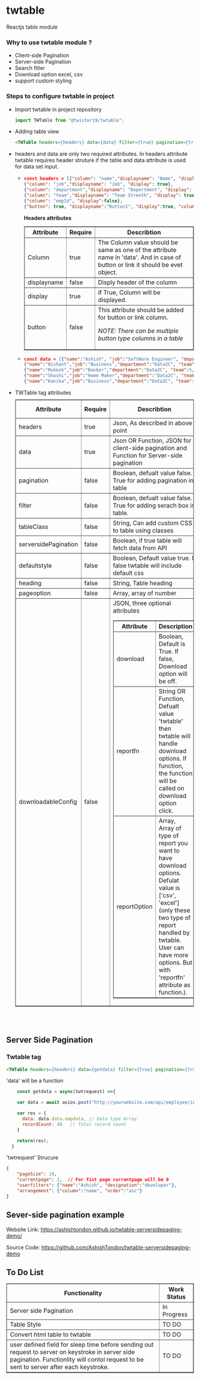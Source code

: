 # twtable
Reactjs table module

### Why to use twtable module ?
<ul>
<li>
Client-side Pagination
</li>
<li>
Server-side Pagination
</li>
<li>
Search filter
</li>
<li>
Download option excel, csv
</li>
<li>
support custom styling
</li>
</ul>

### Steps to configure twtable in project
<ul>
<li>
Import twtable in project repository

```javascript
import TWTable from "@twister19/twtable";
```
</li>
<li>
Adding table view

```html
<TWTable headers={headers} data={data} filter={true} pagination={true} pageSize={4} heading="Demo Table"/>
```
</li>
<li>
headers and data are only two required attributes. In headers attribute twtable requires header struture if the table and data attribute is used for data set input.

<ul>
<li>

```json
const headers = [{"column": "name","displayname": "Name", "display": true},
{"column": "job","displayname": "Job", "display": true},
{"column": "department","displayname": "Depertment", "display": true},
{"column": "team","displayname": "Team Strenth", "display": true},
{"column": "empId", "display":false},
{"button": true, "displayname":"Button1", "display":true, "column":buttonClicked}];
```

**Headers attributes**
<table border=1 width=100% style="margin:10px 0;">
<tr>
<th width="20%">Attribute</th>
<th width=10%>Require</th>
<th>Describtion</th>
</tr>
<tr>
<td>Column</td>
<td>true</td>
<td>The Column value should be same as one of the attribute name in 'data'. And in case of button or link it should be evet object.</td>
</tr>
<tr>
<td>displayname</td>
<td>false</td>
<td>Disply header of the column</td>
</tr>
<tr>
<td>display</td>
<td>true</td>
<td>if True, Column will be displayed.</td>
</tr>
<tr>
<td>button</td>
<td>false</td>
<td>This attribute should be added for button or link column. 

*NOTE: There can be multiple button type columns in a table*
</td>
</tr>
</table>

</li>
<li>

```json
const data = [{"name":"Ashish", "job":"SoftWare Engineer", "department":"MB", "team":3, "empId":1}, 
{"name":"Nishant","job":"Business","department":"Data2C", "team":4, "empId":2},
{"name":"Mukesh","job":"Banker","department":"Data2C", "team":5, "empId":3},
{"name":"Shashi","job":"Home Maker","department":"Data2C", "team":7, "empId":4},
{"name":"Kanika","job":"Business","department":"Data2C", "team":9, "empId":5}];
```
</li>
</ul>
</li>

<li>TWTable tag attributes

<table border=1 width=100% style="margin:10px 0;">
<tr>
<th width="20%">Attribute</th>
<th width=10%>Require</th>
<th>Describtion</th>
<th>Version support</th>
</tr>
<tr>
<td>headers</td>
<td>true</td>
<td>Json, As described in above point</td>
<td>1.5.4 + </td>
</tr>
<tr>
<td>data</td>
<td>true</td>
<td>Json OR Function, JSON for client-side pagination and Function for Server-side pagination</td>
<td>1.5.4 + </td>
</tr>
<tr>
<td>pagination</td>
<td>false</td>
<td>Boolean, defualt value false. True for adding pagination in table</td>
<td>1.5.4 + </td>
</tr>
<tr>
<td>filter</td>
<td>false</td>
<td>Boolean, defualt value false. True for adding serach box in table.</td>
<td>1.5.4 + </td>
</tr>
<tr>
<td>tableClass</td>
<td>false</td>
<td>String, Can add custom CSS to table using classes</td>
<td>1.5.4 + </td>
</tr>
<tr>
<td>serversidePagination</td>
<td>false</td>
<td>Boolean, if true table will fetch data from API</td>
<td>1.5.4 + </td>
</tr>
<tr>
<td>defaultstyle</td>
<td>false</td>
<td>Boolean, Default value true. If false twtable will include default css</td>
<td>1.5.4 + </td>
</tr>
<tr>
<td>heading</td>
<td>false</td>
<td>String, Table heading</td>
<td>1.5.4 + </td>
</tr>
<tr>
<td>pageoption</td>
<td>false</td>
<td>Array, array of number</td>
<td>1.5.4 + </td>
</tr>
<tr>
<td>downloadableConfig</td>
<td>false</td>
<td>JSON, three optional attributes
<table border=1 width=100% margin="0">
<tr>
<th>
Attribute
</td>
<th>
Description
</td>
</tr>
<tr>
<td>
download
</td>
<td>
Boolean, Default is True. If false, Download option will be off.
</td>
</tr>
<tr>
<td>
reportfn
</td>
<td>
String OR Function, Defualt value 'twtable' then twtable will handle download options. If function, the function will be called on download option click. 
</td>
</tr>
<tr>
<td>
reportOption
</td>
<td>
Array, Array of type of report you want to have download options. Defulat value is ['csv', 'excel'] (only these two type of report handled by twtable. User can have more options. But with 'reportfn' attribute as function.). 
</td>
</tr>
</table>
</td>
<td>1.6.0 + </td>
</tr>
</table>
</li>
</ul>

<br/>
<br/>

## Server Side Pagination

### Twtable tag
```html
<TWTable headers={headers} data={getdata} filter={true} pagination={true} pageSize={4} heading="Demo Table" serversidePagination={true}/>
```

'data' will be a function

```javascript
    const getdata = async(twtrequest) =>{

    var data = await axios.post("http://yourwebsite.com/api/employee/info",twtrequest);

    var res = {
      data: data.data.empdata, // Data type Array
      recordCount: 40   // Total record count
    }

    return(res);
  }
```
'twtrequest' Strucure
```json
{
    "pageSize": 10, 
    "currentpage": 1,  // For fist page currentpage will be 0
    "userfilters": {"name":"Ashish", "designation":"developer"},
    "arrangement": {"column":"name", "order":"asc"}
}
```

## Sever-side pagination example
Website Link: https://ashishtondon.github.io/twtable-serversidepaging-demo/

Source Code: https://github.com/AshishTondon/twtable-serversidepaging-demo



## To Do List
<table border=1 width=100%>
<tr>
<th>
Functionality
</th>
<th>
Work Status
</th>
</tr>
<tr>
<td>
Server side Pagination
</td>
<td>
In Progress
</td>
</tr>
<tr>
<td>
Table Style
</td>
<td>
TO DO
</td>
</tr>
<tr>
<td>
Convert html table to twtable
</td>
<td>
TO DO
</td>
</tr>
<tr>
<td>
user defined field for sleep time before sending out request to server on keystroke in server side pagination. Functionlity will contol request to be sent to server after each keystroke. 
</td>
<td>
TO DO
</td>
</tr>
</table>